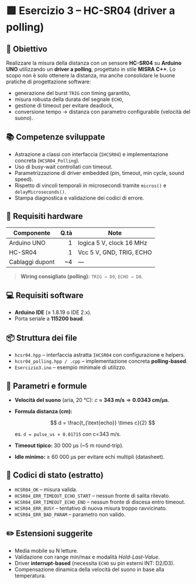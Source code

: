 # 🟦 Esercizio 3 – HC-SR04 (driver a polling)

## 🎯 Obiettivo

Realizzare la misura della distanza con un sensore **HC-SR04** su **Arduino UNO** utilizzando un **driver a polling**, progettato in stile **MISRA C++**.
Lo scopo non è solo ottenere la distanza, ma anche consolidare le buone pratiche di progettazione software:

* generazione del burst `TRIG` con timing garantito,
* misura robusta della durata del segnale `ECHO`,
* gestione di timeout per evitare deadlock,
* conversione tempo → distanza con parametro configurabile (velocità del suono).

## 📚 Competenze sviluppate

* Astrazione a classi con interfaccia (`IHCSR04`) e implementazione concreta (`HCSR04_Polling`).
* Uso di busy-wait controllati con timeout.
* Parametrizzazione di driver embedded (pin, timeout, min cycle, sound speed).
* Rispetto di vincoli temporali in microsecondi tramite `micros()` e `delayMicroseconds()`.
* Stampa diagnostica e validazione dei codici di errore.

## 🧱 Requisiti hardware

| Componente      | Q.tà | Note                     |
| --------------- | ---: | ------------------------ |
| Arduino UNO     |    1 | logica 5 V, clock 16 MHz |
| HC-SR04         |    1 | Vcc 5 V, GND, TRIG, ECHO |
| Cablaggi dupont |  \~4 | —                        |

> **Wiring consigliato (polling):** `TRIG → D9`, `ECHO → D8`.

## 💻 Requisiti software

* **Arduino IDE** (≥ 1.8.19 o IDE 2.x).
* Porta seriale a **115200 baud**.

## 📦 Struttura dei file

* `hcsr04.hpp` – interfaccia astratta `IHCSR04` con configurazione e helpers.
* `hcsr04_polling.hpp / .cpp` – implementazione concreta **polling-based**.
* `Esercizio3.ino` – esempio minimale di utilizzo.

## 🧪 Parametri e formule

* **Velocità del suono** (aria, 20 °C): *c* ≈ **343 m/s** ⇒ **0.0343 cm/μs**.
* **Formula distanza (cm):**

  $$
  d = \frac{t_{\text{echo}} \times c}{2}
  $$

  es. `d = pulse_us × 0.01715` con c=343 m/s.
* **Timeout tipico:** 30 000 μs (\~5 m round-trip).
* **Idle minimo:** ≥ 60 000 μs per evitare echi multipli (datasheet).

## 🔧 Codici di stato (estratto)

* `HCSR04_OK` – misura valida.
* `HCSR04_ERR_TIMEOUT_ECHO_START` – nessun fronte di salita rilevato.
* `HCSR04_ERR_TIMEOUT_ECHO_END` – nessun fronte di discesa entro timeout.
* `HCSR04_ERR_BUSY` – tentativo di nuova misura troppo ravvicinato.
* `HCSR04_ERR_BAD_PARAM` – parametro non valido.

## ✏️ Estensioni suggerite

* Media mobile su N letture.
* Validazione con range min/max e modalità *Hold-Last-Value*.
* Driver **interrupt-based** (necessita `ECHO` su pin esterni INT: D2/D3).
* Compensazione dinamica della velocità del suono in base alla temperatura.